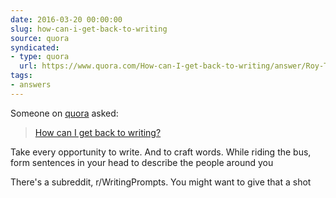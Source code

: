 ```yaml
---
date: 2016-03-20 00:00:00
slug: how-can-i-get-back-to-writing
source: quora
syndicated:
- type: quora
  url: https://www.quora.com/How-can-I-get-back-to-writing/answer/Roy-Tang
tags:
- answers
---
```


Someone on [quora](https://quora.com) asked:

> [How can I get back to writing?](https://www.quora.com/How-can-I-get-back-to-writing/answer/Roy-Tang)


Take every opportunity to write. And to craft words. While riding the bus, form sentences in your head to describe the people around you

There's a subreddit, r/WritingPrompts. You might want to give that a shot